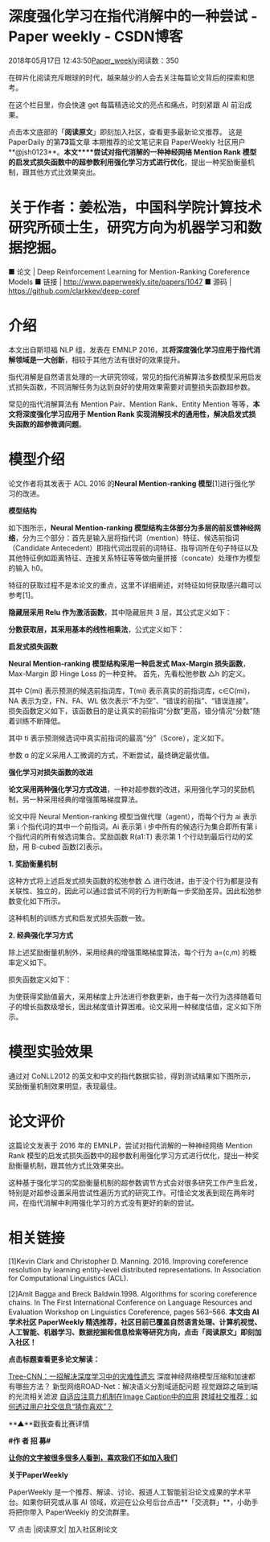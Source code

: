 
# 深度强化学习在指代消解中的一种尝试 - Paper weekly - CSDN博客


2018年05月17日 12:43:50[Paper_weekly](https://me.csdn.net/c9Yv2cf9I06K2A9E)阅读数：350




在碎片化阅读充斥眼球的时代，越来越少的人会去关注每篇论文背后的探索和思考。

在这个栏目里，你会快速 get 每篇精选论文的亮点和痛点，时刻紧跟 AI 前沿成果。

点击本文底部的「**阅读原文**」即刻加入社区，查看更多最新论文推荐。
这是 PaperDaily 的第**73**篇文章
本期推荐的论文笔记来自 PaperWeekly 社区用户**@jsh0123**。**本文****尝试对指代消解的一种神经网络 Mention Rank 模型的启发式损失函数中的超参数利用强化学习方式进行优化**，提出一种奖励衡量机制，跟其他方式比效果突出。


# 关于作者：姜松浩，中国科学院计算技术研究所硕士生，研究方向为机器学习和数据挖掘。

■ 论文 | Deep Reinforcement Learning for Mention-Ranking Coreference Models
■ 链接 | http://www.paperweekly.site/papers/1047
■ 源码 | https://github.com/clarkkev/deep-coref

# 介绍

本文出自斯坦福 NLP 组，发表在 EMNLP 2016，其**将深度强化学习应用于指代消解领域是一大创新**，相较于其他方法有很好的效果提升。

指代消解是自然语言处理的一大研究领域，常见的指代消解算法多数模型采用启发式损失函数，不同消解任务为达到良好的使用效果需要对调整损失函数超参数。

常见的指代消解算法有 Mention Pair、Mention Rank、Entity Mention 等等，**本文将深度强化学习应用于 Mention Rank 实现消解技术的通用性，解决启发式损失函数的超参微调问题**。

# 模型介绍

论文作者将其发表于 ACL 2016 的**Neural Mention-ranking 模型**[1]进行强化学习的改进。

**模型结构**

如下图所示，**Neural Mention-ranking 模型结构主体部分为多层的前反馈神经网络**，分为三个部分：首先是输入层将指代词（mention）特征、候选前指词（Candidate Antecedent）即指代词出现前的词特征、指导词所在句子特征以及其他特征例如距离特征、连接关系特征等等做向量拼接（concate）处理作为模型的输入 h0。


特征的获取过程不是本论文的重点，这里不详细阐述，对特征如何获取感兴趣可以参考[1]。

**隐藏层采用 Relu 作为激活函数**，其中隐藏层共 3 层，其公式定义如下：


**分数获取层，其采用基本的线性相乘法**，公式定义如下：


**启发式损失函数**

**Neural Mention-ranking 模型结构采用一种启发式 Max-Margin 损失函数**，Max-Margin 即 Hinge Loss 的一种变种。 首先，先看松弛参数 △h 的定义。


其中 C(mi) 表示预测的候选前指词库，T(mi) 表示真实的前指词库，c∈C(mi)，NA 表示为空，FN、FA、WL 依次表示“不为空”、“错误的前指”、“错误连接”。 损失函数定义如下，该函数目的是让真实的前指词“分数”更高，错分情况“分数”随着训练不断降低。


其中 ti 表示预测候选词中真实前指词的最高“分”（Score），定义如下。


参数 ɑ 的定义采用人工微调的方式，不断尝试，最终确定最优值。

**强化学习对损失函数的改进**

**论文采用两种强化学习方式改进**，一种对超参数的改进，采用强化学习的奖励机制，另一种采用经典的增强策略梯度算法。

论文中将 Neural Mention-ranking 模型当做代理（agent），而每个行为 ai 表示第 i 个指代词的其中一个前指词。Ai 表示第 i 步中所有的候选行为集合即所有第 i 个指代词的所有候选词集合。奖励函数 R(a1:T) 表示第 1 个行动到最后行动的奖励，用 B-cubed 函数[2]表示。

**1. 奖励衡量机制**

这种方式将上述启发式损失函数的松弛参数 △ 进行改进，由于没个行为都是没有关联性、独立的，因此可以通过尝试不同的行为判断每一步奖励差异。因此松弛参数变化如下所示。


这种机制的训练方式和启发式损失函数一致。

**2. 经典强化学习方式**

除上述奖励衡量机制外，采用经典的增强策略梯度算法，每个行为 a=(c,m) 的概率定义如下。


损失函数定义如下：


为使获得奖励值最大，采用梯度上升法进行参数更新，由于每一次行为选择随着句子的增长指数级增长，因此梯度值计算困难。论文采用一种梯度估值，定义如下所示。



# 模型实验效果
通过对 CoNLL2012 的英文和中文的指代数据实验，得到测试结果如下图所示，奖励衡量机制效果明显，表现最佳。



# 论文评价

这篇论文发表于 2016 年的 EMNLP，尝试对指代消解的一种神经网络 Mention Rank 模型的启发式损失函数中的超参数利用强化学习方式进行优化，提出一种奖励衡量机制，跟其他方式比效果突出。

这种基于强化学习的奖励衡量机制的超参数调节方式会对很多研究工作产生启发，特别是对超参设置采用尝试性遍历方式的研究工作。可惜论文发表到现在两年时间，在指代消解中利用强化学习的方式没有更好的新的尝试。


# 相关链接

[1]Kevin Clark and Christopher D. Manning. 2016. Improving coreference resolution by learning entity-level distributed representations. In Association for Computational Linguistics (ACL).

[2]Amit Bagga and Breck Baldwin.1998. Algorithms for scoring coreference chains. In The First International Conference on Language Resources and Evaluation Workshop on Linguistics Coreference, pages 563–566.
**本文由 AI 学术社区 PaperWeekly 精选推荐，社区目前已覆盖自然语言处理、计算机视觉、人工智能、机器学习、数据挖掘和信息检索等研究方向，点击「****阅读原文****」即刻加入社区！**


**点击标题查看更多论文解读：**

[Tree-CNN：一招解决深度学习中的灾难性遗忘](http://mp.weixin.qq.com/s?__biz=MzIwMTc4ODE0Mw==&mid=2247488661&idx=1&sn=cf7fd1fbfdf347163ea056f0b31bbeba&chksm=96e9cb15a19e420333818d6c6b787ef02e85e44122fee5546f078cc0dfb35b8e82c7bcaa254b&scene=21#wechat_redirect)
深度神经网络模型压缩和加速都有哪些方法？
新型网络ROAD-Net：解决语义分割域适配问题
视觉跟踪之端到端的光流相关滤波
[自适应注意力机制在Image Caption中的应用](http://mp.weixin.qq.com/s?__biz=MzIwMTc4ODE0Mw==&mid=2247489065&idx=1&sn=ea3a885b18e07e457169f5e5685266a9&chksm=96e9c9a9a19e40bf8b802f452855b92d59e426d165004510fd99c9ff77fc5859ac712074002c&scene=21#wechat_redirect)
[跨域社交推荐：如何透过用户社交信息“猜你喜欢”？](http://mp.weixin.qq.com/s?__biz=MzIwMTc4ODE0Mw==&mid=2247489032&idx=1&sn=8ad285f7ddaa1e10e3d0d1b57e507698&chksm=96e9c988a19e409ef1ce654c706a94f28dc3c61900d6c34a7be8dbbf53603282b930947301df&scene=21#wechat_redirect)



**▲**戳我查看比赛详情

**\#****作 者 招 募****\#**

**[让你的文字被很多很多人看到，喜欢我们不如加入我们](http://mp.weixin.qq.com/s?__biz=MzIwMTc4ODE0Mw==&mid=2247487954&idx=1&sn=d247e5b99ecb2c37e85d962d7f93d7d7&chksm=96e9ce52a19e474457e04affae41dc6b6fe521154f95ae7122260b46ec91f55ae7c8fb472c3c&scene=21#wechat_redirect)**


**关于PaperWeekly**

PaperWeekly 是一个推荐、解读、讨论、报道人工智能前沿论文成果的学术平台。如果你研究或从事 AI 领域，欢迎在公众号后台点击**「交流群」**，小助手将把你带入 PaperWeekly 的交流群里。

▽ 点击 |阅读原文| 加入社区刷论文



